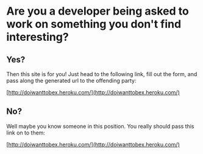 # Are you a developer being asked to work on something you don't find interesting?

## Yes?

Then this site is for you! Just head to the following link, fill out the form, and pass along the generated url to the offending party:

[http://doiwanttobex.heroku.com/](http://doiwanttobex.heroku.com/)

## No?

Well maybe you know someone in this position. You really should pass this link on to them:

[http://doiwanttobex.heroku.com/](http://doiwanttobex.heroku.com/)
